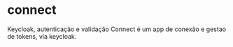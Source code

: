 # connect
Keycloak, autenticação e validação
Connect é um app de conexão e gestao de tokens, via keycloak.
